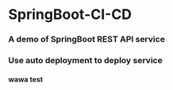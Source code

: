 # SpringBoot-CI-CD
### A demo of SpringBoot REST API service
### Use auto deployment to deploy service
#### wawa test

